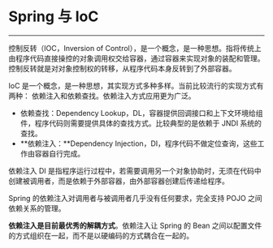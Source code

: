 # Spring 与 IoC

---

控制反转（IOC，Inversion of Control），是一个概念，是一种思想。指将传统上由程序代码直接操控的对象调用权交给容器，通过容器来实现对象的装配和管理。控制反转就是对对象控制权的转移，从程序代码本身反转到了外部容器。

IoC 是一个概念，是一种思想，其实现方式多种多样。当前比较流行的实现方式有两种： 依赖注入和依赖查找。依赖注入方式应用更为广泛。

* 依赖查找：Dependency Lookup，DL，容器提供回调接口和上下文环境给组件，程序代码则需要提供具体的查找方式。比较典型的是依赖于 JNDI 系统的查找。
* **依赖注入：**Dependency Injection，DI，程序代码不做定位查询，这些工作由容器自行完成。

依赖注入 DI 是指程序运行过程中，若需要调用另一个对象协助时，无须在代码中创建被调用者，而是依赖于外部容器，由外部容器创建后传递给程序。

Spring 的依赖注入对调用者与被调用者几乎没有任何要求，完全支持 POJO 之间依赖关系的管理。

**依赖注入是目前最优秀的解耦方式**。依赖注入让 Spring 的 Bean 之间以配置文件的方式组织在一起，而不是以硬编码的方式耦合在一起的。